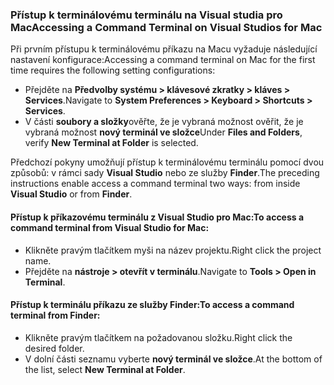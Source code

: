 ### <a name="accessing-a-command-terminal-on-visual-studios-for-mac"></a><span data-ttu-id="1ff4c-101">Přístup k terminálovému terminálu na Visual studia pro Mac</span><span class="sxs-lookup"><span data-stu-id="1ff4c-101">Accessing a Command Terminal on Visual Studios for Mac</span></span>

<span data-ttu-id="1ff4c-102">Při prvním přístupu k terminálovému příkazu na Macu vyžaduje následující nastavení konfigurace:</span><span class="sxs-lookup"><span data-stu-id="1ff4c-102">Accessing a command terminal on Mac for the first time requires the following setting configurations:</span></span>

* <span data-ttu-id="1ff4c-103">Přejděte na **Předvolby systému > klávesové zkratky > kláves > Services**.</span><span class="sxs-lookup"><span data-stu-id="1ff4c-103">Navigate to **System Preferences > Keyboard > Shortcuts > Services**.</span></span>
* <span data-ttu-id="1ff4c-104">V části **soubory a složky**ověřte, že je vybraná možnost ověřit, že je vybraná možnost **nový terminál ve složce**</span><span class="sxs-lookup"><span data-stu-id="1ff4c-104">Under **Files and Folders**, verify **New Terminal at Folder** is selected.</span></span>

<span data-ttu-id="1ff4c-105">Předchozí pokyny umožňují přístup k terminálovému terminálu pomocí dvou způsobů: v rámci sady **Visual Studio** nebo ze služby **Finder**.</span><span class="sxs-lookup"><span data-stu-id="1ff4c-105">The preceding instructions enable access a command terminal two ways: from inside **Visual Studio** or from **Finder**.</span></span> 

#### <a name="to-access-a-command-terminal-from-visual-studio-for-mac"></a><span data-ttu-id="1ff4c-106">Přístup k příkazovému terminálu z Visual Studio pro Mac:</span><span class="sxs-lookup"><span data-stu-id="1ff4c-106">To access a command terminal from Visual Studio for Mac:</span></span>

* <span data-ttu-id="1ff4c-107">Klikněte pravým tlačítkem myši na název projektu.</span><span class="sxs-lookup"><span data-stu-id="1ff4c-107">Right click the project name.</span></span>
* <span data-ttu-id="1ff4c-108">Přejděte na **nástroje > otevřít v terminálu**.</span><span class="sxs-lookup"><span data-stu-id="1ff4c-108">Navigate to **Tools > Open in Terminal**.</span></span>

#### <a name="to-access-a-command-terminal-from-finder"></a><span data-ttu-id="1ff4c-109">Přístup k terminálu příkazu ze služby Finder:</span><span class="sxs-lookup"><span data-stu-id="1ff4c-109">To access a command terminal from Finder:</span></span>

* <span data-ttu-id="1ff4c-110">Klikněte pravým tlačítkem na požadovanou složku.</span><span class="sxs-lookup"><span data-stu-id="1ff4c-110">Right click the desired folder.</span></span>
* <span data-ttu-id="1ff4c-111">V dolní části seznamu vyberte **nový terminál ve složce**.</span><span class="sxs-lookup"><span data-stu-id="1ff4c-111">At the bottom of the list, select **New Terminal at Folder**.</span></span>
